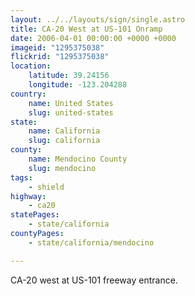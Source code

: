 ```yaml
---
layout: ../../layouts/sign/single.astro
title: CA-20 West at US-101 Onramp
date: 2006-04-01 00:00:00 +0000 +0000
imageid: "1295375038"
flickrid: "1295375038"
location:
    latitude: 39.24156
    longitude: -123.204288
country:
    name: United States
    slug: united-states
state:
    name: California
    slug: california
county:
    name: Mendocino County
    slug: mendocino
tags:
    - shield
highway:
    - ca20
statePages:
    - state/california
countyPages:
    - state/california/mendocino

---
```

CA-20 west at US-101 freeway entrance.